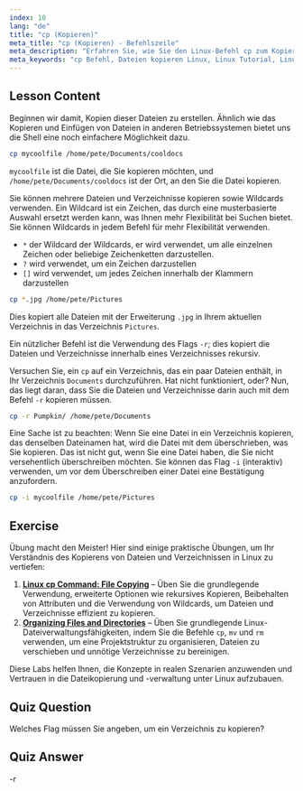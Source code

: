 ```yaml
---
index: 10
lang: "de"
title: "cp (Kopieren)"
meta_title: "cp (Kopieren) - Befehlszeile"
meta_description: "Erfahren Sie, wie Sie den Linux-Befehl cp zum Kopieren von Dateien und Verzeichnissen verwenden. Verstehen Sie Optionen wie -r und Wildcards. Beginnen Sie noch heute Ihre Linux-Reise!"
meta_keywords: "cp Befehl, Dateien kopieren Linux, Linux Tutorial, Linux für Anfänger, cp -r, Linux Wildcards, Linux Anleitung"
---
```


## Lesson Content

Beginnen wir damit, Kopien dieser Dateien zu erstellen. Ähnlich wie das Kopieren und Einfügen von Dateien in anderen Betriebssystemen bietet uns die Shell eine noch einfachere Möglichkeit dazu.

```bash
cp mycoolfile /home/pete/Documents/cooldocs
```

`mycoolfile` ist die Datei, die Sie kopieren möchten, und `/home/pete/Documents/cooldocs` ist der Ort, an den Sie die Datei kopieren.

Sie können mehrere Dateien und Verzeichnisse kopieren sowie Wildcards verwenden. Ein Wildcard ist ein Zeichen, das durch eine musterbasierte Auswahl ersetzt werden kann, was Ihnen mehr Flexibilität bei Suchen bietet. Sie können Wildcards in jedem Befehl für mehr Flexibilität verwenden.

- `*` der Wildcard der Wildcards, er wird verwendet, um alle einzelnen Zeichen oder beliebige Zeichenketten darzustellen.
- `?` wird verwendet, um ein Zeichen darzustellen
- `[]` wird verwendet, um jedes Zeichen innerhalb der Klammern darzustellen

```bash
cp *.jpg /home/pete/Pictures
```

Dies kopiert alle Dateien mit der Erweiterung `.jpg` in Ihrem aktuellen Verzeichnis in das Verzeichnis `Pictures`.

Ein nützlicher Befehl ist die Verwendung des Flags `-r`; dies kopiert die Dateien und Verzeichnisse innerhalb eines Verzeichnisses rekursiv.

Versuchen Sie, ein `cp` auf ein Verzeichnis, das ein paar Dateien enthält, in Ihr Verzeichnis `Documents` durchzuführen. Hat nicht funktioniert, oder? Nun, das liegt daran, dass Sie die Dateien und Verzeichnisse darin auch mit dem Befehl `-r` kopieren müssen.

```bash
cp -r Pumpkin/ /home/pete/Documents
```

Eine Sache ist zu beachten: Wenn Sie eine Datei in ein Verzeichnis kopieren, das denselben Dateinamen hat, wird die Datei mit dem überschrieben, was Sie kopieren. Das ist nicht gut, wenn Sie eine Datei haben, die Sie nicht versehentlich überschreiben möchten. Sie können das Flag `-i` (interaktiv) verwenden, um vor dem Überschreiben einer Datei eine Bestätigung anzufordern.

```bash
cp -i mycoolfile /home/pete/Pictures
```

## Exercise

Übung macht den Meister! Hier sind einige praktische Übungen, um Ihr Verständnis des Kopierens von Dateien und Verzeichnissen in Linux zu vertiefen:

1. **[Linux cp Command: File Copying](https://labex.io/de/labs/linux-linux-cp-command-file-copying-209744)** – Üben Sie die grundlegende Verwendung, erweiterte Optionen wie rekursives Kopieren, Beibehalten von Attributen und die Verwendung von Wildcards, um Dateien und Verzeichnisse effizient zu kopieren.
2. **[Organizing Files and Directories](https://labex.io/de/labs/linux-organizing-files-and-directories-387877)** – Üben Sie grundlegende Linux-Dateiverwaltungsfähigkeiten, indem Sie die Befehle `cp`, `mv` und `rm` verwenden, um eine Projektstruktur zu organisieren, Dateien zu verschieben und unnötige Verzeichnisse zu bereinigen.

Diese Labs helfen Ihnen, die Konzepte in realen Szenarien anzuwenden und Vertrauen in die Dateikopierung und -verwaltung unter Linux aufzubauen.

## Quiz Question

Welches Flag müssen Sie angeben, um ein Verzeichnis zu kopieren?

## Quiz Answer

-r
